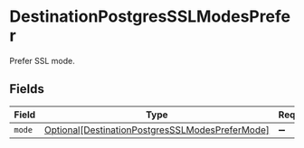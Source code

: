 # DestinationPostgresSSLModesPrefer

Prefer SSL mode.


## Fields

| Field                                                                                                           | Type                                                                                                            | Required                                                                                                        | Description                                                                                                     |
| --------------------------------------------------------------------------------------------------------------- | --------------------------------------------------------------------------------------------------------------- | --------------------------------------------------------------------------------------------------------------- | --------------------------------------------------------------------------------------------------------------- |
| `mode`                                                                                                          | [Optional[DestinationPostgresSSLModesPreferMode]](../../models/shared/destinationpostgressslmodesprefermode.md) | :heavy_minus_sign:                                                                                              | N/A                                                                                                             |